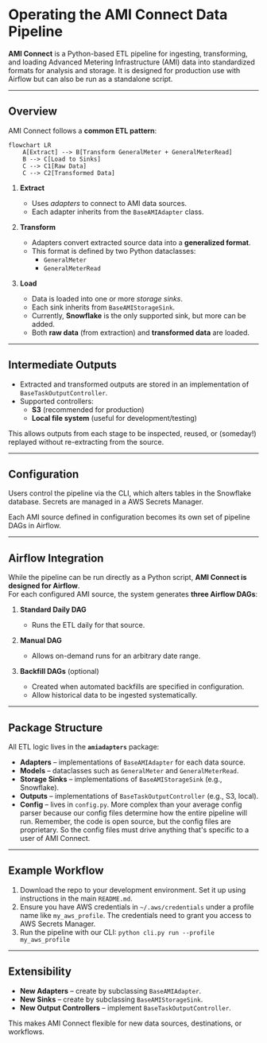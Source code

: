 # Operating the AMI Connect Data Pipeline

**AMI Connect** is a Python-based ETL pipeline for ingesting, transforming, and loading Advanced Metering Infrastructure (AMI) data into standardized formats for analysis and storage. It is designed for production use with Airflow but can also be run as a standalone script.  

---

## Overview

AMI Connect follows a **common ETL pattern**:

```mermaid
flowchart LR
    A[Extract] --> B[Transform GeneralMeter + GeneralMeterRead]
    B --> C[Load to Sinks]
    C --> C1[Raw Data]
    C --> C2[Transformed Data]
```

1. **Extract**  
   - Uses *adapters* to connect to AMI data sources.  
   - Each adapter inherits from the `BaseAMIAdapter` class.

2. **Transform**  
   - Adapters convert extracted source data into a **generalized format**.  
   - This format is defined by two Python dataclasses:
     - `GeneralMeter`
     - `GeneralMeterRead`  

3. **Load**  
   - Data is loaded into one or more *storage sinks*.  
   - Each sink inherits from `BaseAMIStorageSink`.  
   - Currently, **Snowflake** is the only supported sink, but more can be added.  
   - Both **raw data** (from extraction) and **transformed data** are loaded.

---

## Intermediate Outputs

- Extracted and transformed outputs are stored in an implementation of `BaseTaskOutputController`.  
- Supported controllers:
  - **S3** (recommended for production)
  - **Local file system** (useful for development/testing)  

This allows outputs from each stage to be inspected, reused, or (someday!) replayed without re-extracting from the source.

---

## Configuration

Users control the pipeline via the CLI, which alters tables in the Snowflake database. Secrets are managed in a AWS Secrets Manager.

Each AMI source defined in configuration becomes its own set of pipeline DAGs in Airflow.

---

## Airflow Integration

While the pipeline can be run directly as a Python script, **AMI Connect is designed for Airflow**.  
For each configured AMI source, the system generates **three Airflow DAGs**:

1. **Standard Daily DAG**  
   - Runs the ETL daily for that source.  

2. **Manual DAG**  
   - Allows on-demand runs for an arbitrary date range.  

3. **Backfill DAGs** (optional)  
   - Created when automated backfills are specified in configuration.  
   - Allow historical data to be ingested systematically.  

---

## Package Structure

All ETL logic lives in the **`amiadapters`** package:  

- **Adapters** – implementations of `BaseAMIAdapter` for each data source.  
- **Models** – dataclasses such as `GeneralMeter` and `GeneralMeterRead`.  
- **Storage Sinks** – implementations of `BaseAMIStorageSink` (e.g., Snowflake).  
- **Outputs** – implementations of `BaseTaskOutputController` (e.g., S3, local).  
- **Config** – lives in `config.py`. More complex than your average config parser because our config files determine how the entire pipeline will run. Remember, the code is open source, but the config files are proprietary. So the config files must drive anything that's specific to a user of AMI Connect.

---

## Example Workflow

1. Download the repo to your development environment. Set it up using instructions in the main `README.md`.
2. Ensure you have AWS credentials in `~/.aws/credentials` under a profile name like `my_aws_profile`. The credentials need to grant you access to AWS Secrets Manager.
3. Run the pipeline with our CLI: `python cli.py run --profile my_aws_profile`

---

## Extensibility

- **New Adapters** – create by subclassing `BaseAMIAdapter`.  
- **New Sinks** – create by subclassing `BaseAMIStorageSink`.  
- **New Output Controllers** – implement `BaseTaskOutputController`.  

This makes AMI Connect flexible for new data sources, destinations, or workflows.
